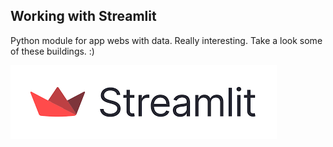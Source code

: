 ## Working with Streamlit

<r>

Python module for app webs with data. Really interesting. Take a look some of these buildings. :)

![](img/streamlit_logo.png)
